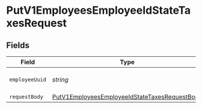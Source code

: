 # PutV1EmployeesEmployeeIdStateTaxesRequest


## Fields

| Field                                                                                                                     | Type                                                                                                                      | Required                                                                                                                  | Description                                                                                                               |
| ------------------------------------------------------------------------------------------------------------------------- | ------------------------------------------------------------------------------------------------------------------------- | ------------------------------------------------------------------------------------------------------------------------- | ------------------------------------------------------------------------------------------------------------------------- |
| `employeeUuid`                                                                                                            | *string*                                                                                                                  | :heavy_check_mark:                                                                                                        | The UUID of the employee                                                                                                  |
| `requestBody`                                                                                                             | [PutV1EmployeesEmployeeIdStateTaxesRequestBody](../../models/operations/putv1employeesemployeeidstatetaxesrequestbody.md) | :heavy_minus_sign:                                                                                                        | N/A                                                                                                                       |